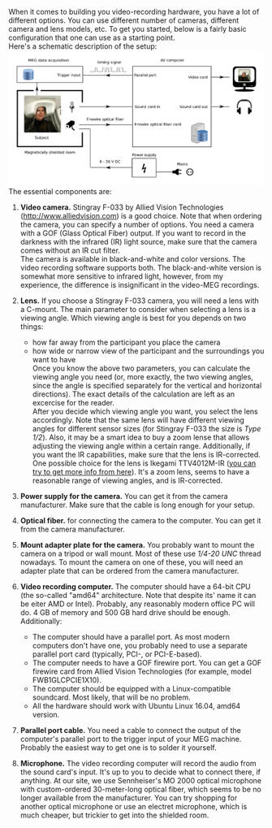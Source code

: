 When it comes to building you video-recording hardware, you have a lot of different options. You can use different number of cameras, different camera and lens models, etc. To get you started, below is a fairly basic configuration that one can use as a starting point.  
Here's a schematic description of the setup:
![Schematics of the video-recording setup](overview.png "Schematics of the video-recording setup")
The essential components are:  

1. **Video camera.** Stingray F-033 by Allied Vision Technologies (http://www.alliedvision.com) is a good choice. Note that when ordering the camera, you can specify a number of options. You need a camera with a GOF (Glass Optical Fiber) output. If you want to record in the darkness with the infrared (IR) light source, make sure that the camera comes without an IR cut filter.  
The camera is available in black-and-white and color versions. The video recording software supports both. The black-and-white version is somewhat more sensitive to infrared light, however, from my experience, the difference is insignificant in the video-MEG recordings.  

2. **Lens.** If you choose a Stingray F-033 camera, you will need a lens with a C-mount. The main parameter to consider when selecting a lens is a viewing angle. Which viewing angle is best for you depends on two things:
    - how far away from the participant you place the camera
    - how wide or narrow view of the participant and the surroundings you want to have  
Once you know the above two parameters, you can calculate the viewing angle you need (or, more exactly, the two viewing angles, since the angle is specified separately for the vertical and horizontal directions). The exact details of the calculation are left as an excercise for the reader.  
  After you decide which viewing angle you want, you select the lens accordingly. Note that the same lens will have different viewing angles for different sensor sizes (for Stingray F-033 the size is *Type 1/2*). Also, it may be a smart idea to buy a zoom lense that allows adjusting the viewing angle within a certain range.
  Additionally, if you want the IR capabilities, make sure that the lens is IR-corrected.  
 One possible choice for the lens is Ikegami TTV4012M-IR ([you can try to get more info from here](http://www.ikegami.de/ttv-lens-series/articles/ttv-lens-series.html)). It's a zoom lens, seems to have a reasonable range of viewing angles, and is IR-corrected.  

3. **Power supply for the camera.** You can get it from the camera manufacturer. Make sure that the cable is long enough for your setup.  

4. **Optical fiber.** for connecting the camera to the computer. You can get it from the camera manufacturer.  

5. **Mount adapter plate for the camera.** You probably want to mount the camera on a tripod or wall mount. Most of these use *1/4-20 UNC* thread nowadays. To mount the camera on one of these, you will need an adapter plate that can be ordered from the camera manufacturer.  

6. **Video recording computer.** The computer should have a 64-bit CPU (the so-called "amd64" architecture. Note that despite its' name it can be eiter AMD or Intel). Probably, any reasonably modern office PC will do. 4 GB of memory and 500 GB hard drive should be enough. Additionally:  
    - The computer should have a parallel port. As most modern computers don't have one, you probably need to use a separate parallel port card (typically, PCI-, or PCI-E-based).
    - The computer needs to have a GOF firewire port. You can get a GOF firewire card from Allied Vision Technologies (for example, model FWB1GLCPCIE1X10).
    - The computer should be equipped with a Linux-compatible soundcard. Most likely, that will be no problem.
    - All the hardware should work with Ubuntu Linux 16.04, amd64 version.  

7. **Parallel port cable.** You need a cable to connect the output of the computer's parallel port to the trigger input of your MEG machine. Probably the easiest way to get one is to solder it yourself.  

8. **Microphone.** The video recording computer will record the audio from the sound card's input. It's up to you to decide what to connect there, if anything. At our site, we use Sennheiser's MO 2000 optical microphone with custom-ordered 30-meter-long optical fiber, which seems to be no longer available from the manufacturer. You can try shopping for another optical microphone or use an electret microphone, which is much cheaper, but trickier to get into the shielded room.
